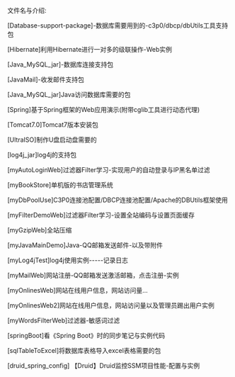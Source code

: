 ﻿文件名与介绍:

[Database-support-package]-数据库需要用到的-c3p0/dbcp/dbUtils工具支持包

[Hibernate]利用Hibernate进行一对多的级联操作-Web实例

[Java_MySQL_jar]-数据库连接支持包

[JavaMail]-收发邮件支持包

[Java_MySQL_jar]Java访问数据库需要的包

[Spring]基于Spring框架的Web应用演示(附带cglib工具进行动态代理)

[Tomcat7.0]Tomcat7版本安装包

[UltraISO]制作U盘启动盘需要的

[log4j_jar]log4j的支持包

[myAutoLoginWeb]过滤器Filter学习-实现用户的自动登录与IP黑名单过滤

[myBookStore]单机版的书店管理系统

[myDbPoolUse]C3P0连接池配置/DBCP连接池配置/Apache的DBUtils框架使用

[myFilterDemoWeb]过滤器Filter学习-设置全站编码与设置页面缓存

[myGzipWeb]全站压缩

[myJavaMainDemo]Java-QQ邮箱发送邮件-以及带附件

[myLog4jTest]log4j使用实例-----记录日志

[myMailWeb]网站注册-QQ邮箱发送激活邮箱，点击注册-实例

[myOnlinesWeb]网站在线用户信息，网站访问量...

[myOnlinesWeb2]网站在线用户信息，网站访问量以及管理员踢出用户实例

[myWordsFilterWeb]过滤器-敏感词过滤

[springBoot]看《Spring Boot》时的同步笔记与实例代码  

[sqlTableToExcel]将数据库表格导入excel表格需要的包  

[druid_spring_config]  【Druid】Druid监控SSM项目性能-配置与实例   
















